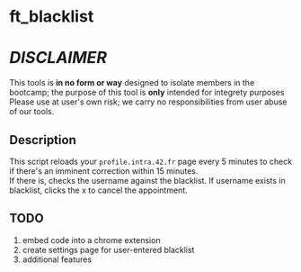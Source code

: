 # ft_blacklist  
# ***DISCLAIMER***
This tools is **in no form or way** designed to isolate members in the bootcamp; the purpose of this tool is **only** intended for integrety purposes  
Please use at user's own risk; we carry no responsibilities from user abuse of our tools.  
## Description  
This script reloads your ```profile.intra.42.fr``` page every 5 minutes to check if there's an imminent correction within 15 minutes.  
If there is, checks the username against the blacklist. If username exists in blacklist, clicks the x to cancel the appointment.  
## TODO
1. embed code into a chrome extension  
2. create settings page for user-entered blacklist  
3. additional features  
